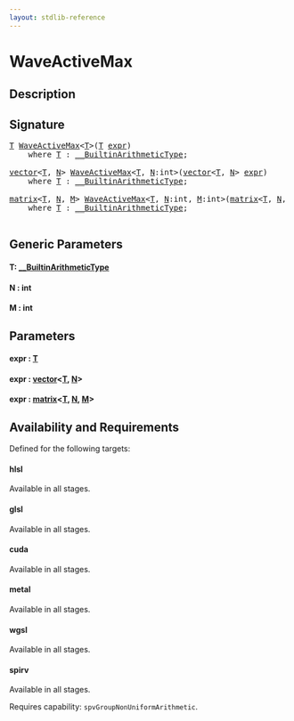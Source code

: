 ```yaml
---
layout: stdlib-reference
---
```


# WaveActiveMax

## Description





## Signature 

<pre>
<a href="waveactivemax-04a.html#typeparam-T" class="code_type">T</a> <a href="waveactivemax-04a.html">WaveActiveMax</a>&lt;<a href="waveactivemax-04a.html#typeparam-T" class="code_type">T</a>&gt;(<a href="waveactivemax-04a.html#typeparam-T" class="code_type">T</a> <a href="waveactivemax-04a.html#decl-expr" class="code_param">expr</a>)
    <span class='code_keyword'>where</span> <a href="waveactivemax-04a.html#typeparam-T" class="code_type">T</a> : <a href="index.html" class="code_type">__BuiltinArithmeticType</a>;

<a href="index.html" class="code_type">vector</a>&lt;<a href="waveactivemax-04a.html#typeparam-T" class="code_type">T</a>, <a href="waveactivemax-04a.html#decl-N" class="code_var">N</a>&gt; <a href="waveactivemax-04a.html">WaveActiveMax</a>&lt;<a href="waveactivemax-04a.html#typeparam-T" class="code_type">T</a>, <a href="waveactivemax-04a.html#decl-N" class="code_var">N</a>:<span class="code_keyword">int</span>&gt;(<a href="index.html" class="code_type">vector</a>&lt;<a href="waveactivemax-04a.html#typeparam-T" class="code_type">T</a>, <a href="waveactivemax-04a.html#decl-N" class="code_var">N</a>&gt; <a href="waveactivemax-04a.html#decl-expr" class="code_param">expr</a>)
    <span class='code_keyword'>where</span> <a href="waveactivemax-04a.html#typeparam-T" class="code_type">T</a> : <a href="index.html" class="code_type">__BuiltinArithmeticType</a>;

<a href="index.html" class="code_type">matrix</a>&lt;<a href="waveactivemax-04a.html#typeparam-T" class="code_type">T</a>, <a href="waveactivemax-04a.html#decl-N" class="code_var">N</a>, <a href="waveactivemax-04a.html#decl-M" class="code_var">M</a>&gt; <a href="waveactivemax-04a.html">WaveActiveMax</a>&lt;<a href="waveactivemax-04a.html#typeparam-T" class="code_type">T</a>, <a href="waveactivemax-04a.html#decl-N" class="code_var">N</a>:<span class="code_keyword">int</span>, <a href="waveactivemax-04a.html#decl-M" class="code_var">M</a>:<span class="code_keyword">int</span>&gt;(<a href="index.html" class="code_type">matrix</a>&lt;<a href="waveactivemax-04a.html#typeparam-T" class="code_type">T</a>, <a href="waveactivemax-04a.html#decl-N" class="code_var">N</a>, <a href="waveactivemax-04a.html#decl-M" class="code_var">M</a>&gt; <a href="waveactivemax-04a.html#decl-expr" class="code_param">expr</a>)
    <span class='code_keyword'>where</span> <a href="waveactivemax-04a.html#typeparam-T" class="code_type">T</a> : <a href="index.html" class="code_type">__BuiltinArithmeticType</a>;

</pre>

## Generic Parameters

####  <a id="typeparam-T"></a>T: [\_\_BuiltinArithmeticType](../interfaces/0_builtinarithmetictype-029j/index)
####  <a id="decl-N"></a>N  : int
####  <a id="decl-M"></a>M  : int

## Parameters

####  <a id="decl-expr"></a>expr  : [T](waveactivemax-04a#typeparam-T)
####  <a id="decl-expr"></a>expr  : [vector](../types/vector/index)\<[T](../types/vector/index#typeparam-T), [N](../types/vector/index#decl-N)\>
####  <a id="decl-expr"></a>expr  : [matrix](../types/matrix/index)\<[T](../types/matrix/t-0), [N](../types/matrix/index#decl-N), [M](../types/matrix/index#decl-M)\>

## Availability and Requirements

Defined for the following targets:

#### hlsl
Available in all stages.

#### glsl
Available in all stages.

#### cuda
Available in all stages.

#### metal
Available in all stages.

#### wgsl
Available in all stages.

#### spirv
Available in all stages.

Requires capability: `spvGroupNonUniformArithmetic`.


